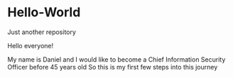 # Hello-World
Just another repository

Hello everyone!

My name is Daniel and I would like to become a Chief Information Security Officer before 45 years old 
So this is my first few steps into this journey
